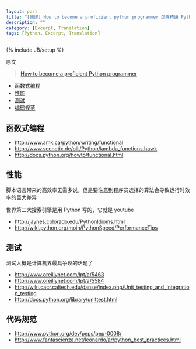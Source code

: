 ```yaml
---
layout: post
title: "[摘译] How to become a proficient python programmer 怎样精通 Python"
description: ""
category: [Excerpt, Translation]
tags: [Python, Excerpt, Translation]
---
```

{% include JB/setup %}

原文

> [How to become a proficient Python programmer](http://blog.dispatched.ch/2011/06/12/how-to-become-a-proficient-python-programmer/)

- [函数式编程](#函数式编程)
- [性能](#性能)
- [测试](#测试)
- [编码规范](#编程规范)

## 函数式编程

- http://www.amk.ca/python/writing/functional
- http://www.secnetix.de/olli/Python/lambda_functions.hawk
- http://docs.python.org/howto/functional.html

## 性能

脚本语言带来的高效率无需多说，但是要注意到程序员选择的算法会导致运行时效率的巨大差异

世界第二大搜索引擎是用 Python 写的，它就是 youtube

- http://jaynes.colorado.edu/PythonIdioms.html
- http://wiki.python.org/moin/PythonSpeed/PerformanceTips

## 测试

测试大概是计算机界最具争议的话题了

- http://www.oreillynet.com/lpt/a/5463
- http://www.oreillynet.com/lpt/a/5584
- http://wiki.cacr.caltech.edu/danse/index.php/Unit_testing_and_Integration_testing
- http://docs.python.org/library/unittest.html

## 代码规范

- http://www.python.org/dev/peps/pep-0008/
- http://www.fantascienza.net/leonardo/ar/python_best_practices.html
